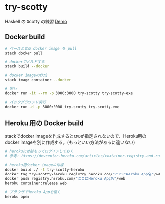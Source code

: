# try-scotty

Haskell の Scotty の練習 [Demo](https://jdoi-try-scotty.herokuapp.com/)

## Docker build

```bash
# ベースとなる docker image を pull
stack docker pull

# dockerでビルドする
stack build --docker

# docker imageの作成
stack image container --docker

# 実行
docker run -it --rm -p 3000:3000 try-scotty try-scotty-exe

# バックグラウンド実行
docker run -d -p 3000:3000 try-scotty try-scotty-exe
```

## Heroku 用の Docker build

stackでdocker imageを作成すると`CMD`が指定されないので、Heroku用のdocker imageを別に作成する。(もっといい方法があるに違いない)

```bash
# herokuには前もってログインしておく
# 参考: https://devcenter.heroku.com/articles/container-registry-and-runtime

# heroku用docker imageの作成
docker build ./ -t try-scotty-heroku
docker tag try-scotty-heroku registry.heroku.com/"ここにHeroku App名"/web
docker push registry.heroku.com/"ここにHeroku App名"/web
heroku container:release web

# ブラウザでHeroku Appを開く
heroku open
```
